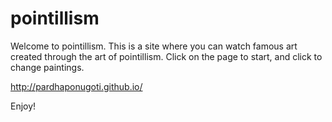 # pointillism

Welcome to pointillism.  This is a site where you can watch famous art created through
the art of pointillism.  Click on the page to start, and click to change paintings.

http://pardhaponugoti.github.io/

Enjoy!
